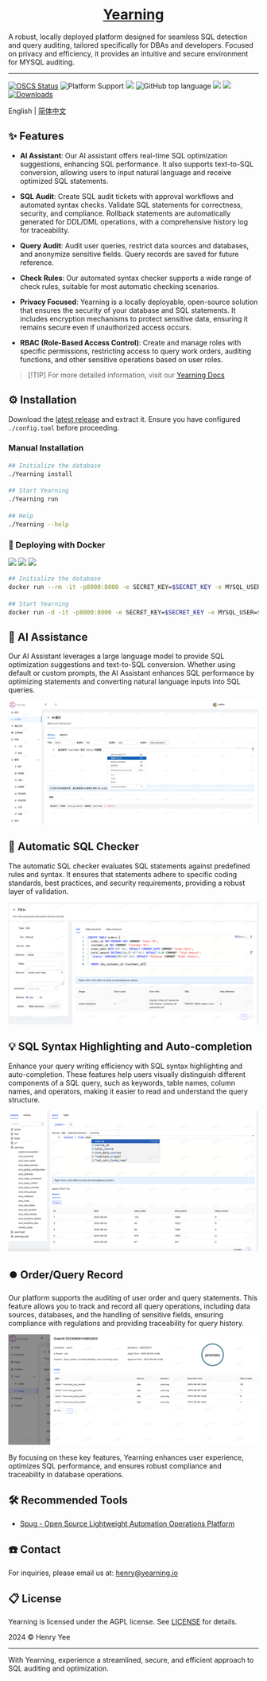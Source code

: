 <div align="center">

<h1 style="border-bottom: none">
    <b><a href="https://next.yearning.io">Yearning</a></b><br />
</h1>
</div>

 A robust, locally deployed platform designed for seamless SQL detection and query auditing, tailored specifically for DBAs and developers. Focused on privacy and efficiency, it provides an intuitive and secure environment for MYSQL auditing.

---
[![OSCS Status](https://www.oscs1024.com/platform/badge/cookieY/Yearning.svg?size=small)](https://www.murphysec.com/dr/nDuoncnUbuFMdrZsh7)
![Platform Support](https://img.shields.io/badge/-x86_x64%20ARM%20Supports%20%E2%86%92-rgb(84,56,255)?style=flat-square&logoColor=white&logo=linux)
[![][github-license-shield]][github-license-link]
![GitHub top language](https://img.shields.io/github/languages/top/cookieY/Yearning?color=369eff&label=golang&labelColor=black&logo=golang&logoColor=white&style=flat-square)
[![][github-forks-shield]][github-forks-link]
[![][github-stars-shield]][github-stars-link]
[![Downloads](https://img.shields.io/github/downloads/cookieY/Yearning/total?labelColor=black&logo=download&logoColor=white&style=flat-square)](https://github.com/cookieY/Yearning/releases/latest)

English | [简体中文](README.zh-CN.md)

## ✨ Features

- **AI Assistant**: Our AI assistant offers real-time SQL optimization suggestions, enhancing SQL performance. It also supports text-to-SQL conversion, allowing users to input natural language and receive optimized SQL statements.
  
- **SQL Audit**: Create SQL audit tickets with approval workflows and automated syntax checks. Validate SQL statements for correctness, security, and compliance. Rollback statements are automatically generated for DDL/DML operations, with a comprehensive history log for traceability.

- **Query Audit**: Audit user queries, restrict data sources and databases, and anonymize sensitive fields. Query records are saved for future reference.

- **Check Rules**: Our automated syntax checker supports a wide range of check rules, suitable for most automatic checking scenarios.

- **Privacy Focused**: Yearning is a locally deployable, open-source solution that ensures the security of your database and SQL statements. It includes encryption mechanisms to protect sensitive data, ensuring it remains secure even if unauthorized access occurs.

- **RBAC (Role-Based Access Control)**: Create and manage roles with specific permissions, restricting access to query work orders, auditing functions, and other sensitive operations based on user roles.

> \[!TIP]
> For more detailed information, visit our [Yearning Docs](https://next.yearning.io)


## ⚙️ Installation

Download the [latest release](https://github.com/cookieY/Yearning/releases/latest) and extract it. Ensure you have configured `./config.toml` before proceeding.

### Manual Installation

```bash
## Initialize the database
./Yearning install

## Start Yearning
./Yearning run

## Help
./Yearning --help
```

### 🚀 Deploying with Docker
[![][docker-release-shield]][docker-release-link]
[![][docker-size-shield]][docker-size-link]
[![][docker-pulls-shield]][docker-pulls-link]
```bash
## Initialize the database
docker run --rm -it -p8000:8000 -e SECRET_KEY=$SECRET_KEY -e MYSQL_USER=$MYSQL_USER -e MYSQL_ADDR=$MYSQL_ADDR -e MYSQL_PASSWORD=$MYSQL_PASSWORD -e MYSQL_DB=$Yearning_DB -e Y_LANG=zh_CN yeelabs/yearning "/opt/Yearning install"

## Start Yearning
docker run -d -it -p8000:8000 -e SECRET_KEY=$SECRET_KEY -e MYSQL_USER=$MYSQL_USER -e MYSQL_ADDR=$MYSQL_ADDR -e MYSQL_PASSWORD=$MYSQL_PASSWORD -e MYSQL_DB=$Yearning_DB -e Y_LANG=zh_CN yeelabs/yearning
```
## 🤖 AI Assistance

Our AI Assistant leverages a large language model to provide SQL optimization suggestions and text-to-SQL conversion. Whether using default or custom prompts, the AI Assistant enhances SQL performance by optimizing statements and converting natural language inputs into SQL queries.

![Text to SQL](img/text2sql.jpg)

## 🔖 Automatic SQL Checker

The automatic SQL checker evaluates SQL statements against predefined rules and syntax. It ensures that statements adhere to specific coding standards, best practices, and security requirements, providing a robust layer of validation.

![SQL Audit](img/audit.png)

## 💡 SQL Syntax Highlighting and Auto-completion

Enhance your query writing efficiency with SQL syntax highlighting and auto-completion. These features help users visually distinguish different components of a SQL query, such as keywords, table names, column names, and operators, making it easier to read and understand the query structure.

![SQL Query](img/query.png)

## ⏺️ Order/Query Record

Our platform supports the auditing of user order and query statements. This feature allows you to track and record all query operations, including data sources, databases, and the handling of sensitive fields, ensuring compliance with regulations and providing traceability for query history.

![Order/Query Record](img/record.png)

By focusing on these key features, Yearning enhances user experience, optimizes SQL performance, and ensures robust compliance and traceability in database operations.

## 🛠️ Recommended Tools

- [Spug - Open Source Lightweight Automation Operations Platform](https://github.com/openspug/spug)

## ☎️ Contact

For inquiries, please email us at: henry@yearning.io

## 📋 License

Yearning is licensed under the AGPL license. See [LICENSE](LICENSE) for details.

2024 © Henry Yee

---

With Yearning, experience a streamlined, secure, and efficient approach to SQL auditing and optimization.


[docker-pulls-link]: https://hub.docker.com/r/yeelabs/yearning
[docker-pulls-shield]: https://img.shields.io/docker/pulls/yeelabs/yearning?color=45cc11&labelColor=black&style=flat-square
[docker-release-link]: https://hub.docker.com/r/yeelabs/yearning
[docker-release-shield]: https://img.shields.io/docker/v/yeelabs/yearning?color=369eff&label=docker&labelColor=black&logo=docker&logoColor=white&style=flat-square
[docker-size-link]: https://hub.docker.com/r/yeelabs/yearning
[docker-size-shield]: https://img.shields.io/docker/image-size/yeelabs/yearning?color=369eff&labelColor=black&style=flat-square
[github-forks-shield]: https://img.shields.io/github/forks/cookieY/Yearning?color=8ae8ff&labelColor=black&style=flat-square
[github-forks-link]: https://github.com/cookieY/Yearning/network/members
[github-stars-link]: https://github.com/cookieY/Yearning/network/stargazers
[github-stars-shield]: https://img.shields.io/github/stars/cookieY/Yearning?color=ffcb47&labelColor=black&style=flat-square
[github-license-link]: https://github.com/cookieY/Yearning/blob/main/LICENSE
[github-license-shield]: https://img.shields.io/badge/AGPL%203.0-white?labelColor=black&style=flat-square
